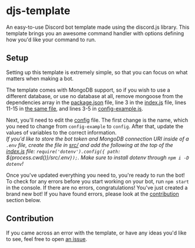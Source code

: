 # djs-template

An easy-to-use Discord bot template made using the discord.js library.
This template brings you an awesome command handler with options defining how you'd like your command to run.

## Setup

Setting up this template is extremely simple, so that you can focus on what matters when making a bot.


The template comes with MongoDB support, so if you wish to use a different database, or use no database at all, remove mongoose from the dependencies array in the [package.json](https://github.com/aanthr0/djs-template/blob/main/package.json) file, line 3 in the [index.js](https://github.com/aanthr0/djs-template/blob/main/src/index.js#L3) file, lines 11-15 in [the same file](https://github.com/aanthr0/djs-template/blob/main/index.js#L11-L15), and lines 3-5 in [config-example.js](https://github.com/aanthr0/djs-template/blob/main/src/config-example.js#L3-L5).

Next, you'll need to edit the [config](https://github.com/aanthr0/djs-template/blob/main/src/config-example.js) file.
The first change is the name, which you need to change from `config-example` to `config`.
After that, update the values of variables to the correct information.
<br>
*If you'd like to store the bot token and MongoDB connection URI inside of a `.env` file, create the file in [src/](https://github.com/aanthr0/djs-template/tree/main/src) and add the following at the top of the [index.js](https://github.com/aanthr0/djs-template/blob/main/src/index.js) file: `require('dotenv').config({ path: `${process.cwd()}/src/.env`});`. Make sure to install dotenv through `npm i -D dotenv`!*

Once you've updated everything you need to, you're ready to run the bot!
To check for any errors before you start working on your bot, run `npm start` in the console.
If there are no errors, congratulations! You've just created a brand new bot!
If you have found errors, please look at the [contribution](https://github.com/aanthr0/djs-template/blob/main/README.md#contribution) section below.

## Contribution

If you came across an error with the template, or have any ideas you'd like to see, feel free to open [an issue](https://github.com/aanthr0/djs-template/issues).